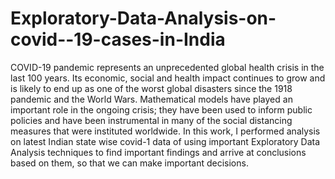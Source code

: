 # Exploratory-Data-Analysis-on-covid--19-cases-in-India
COVID-19 pandemic represents an unprecedented global health crisis in the last 100 years. Its economic, social and health impact continues to grow and is likely to end up as one of the worst global disasters since the 1918 pandemic and the World Wars. Mathematical models have played an important role in the ongoing crisis; they have been used to inform public policies and have been instrumental in many of the social distancing measures that were instituted worldwide. In this work, I performed analysis on latest Indian state wise covid-1 data of using important Exploratory Data Analysis techniques to find important findings and arrive at conclusions based on them, so that we can make important decisions.
